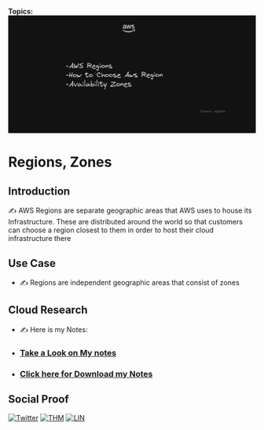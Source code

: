 <!-- This template removes the micro tutorial for a quicker post and removes images for a full template check out the 000-DAY-ARTICLE-LONG-TEMPLATE.MD-->

**Topics:**
![placeholder image](https://github.com/rishavmehra/100DaysofCloud/blob/main/Journey/001/day1.png)

# Regions, Zones

## Introduction

✍️ AWS Regions are separate geographic areas that AWS uses to house its Infrastructure.
These are distributed around the world so that customers can choose a region closest to them in order to host their cloud infrastructure there

## Use Case

- ✍️ Regions are independent geographic areas that consist of zones

## Cloud Research

- ✍️ Here is my Notes:
-   <h3><a href="https://github.com/rishavmehra/100DaysofCloud/blob/main/Notes/Day1.pdf"> Take a Look on My notes</a></h3>
-    <h3><a href="https://github.com/rishavmehra/100DaysofCloud/raw/main/Notes/Day1.pdf"> Click here for Download my Notes</a></h3>

## Social Proof

 [![Twitter](https://img.shields.io/badge/-Twitter-000000?style=flat&logo=Twitter&logoColor=00acee)](https://twitter.com/rishavmehraa)
  [![THM](https://img.shields.io/badge/-TryHackMe-000000?style=flat&logo=icloud&logoColor=gray)](https://tryhackme.com/p/rishavmehra)  [![LIN](https://img.shields.io/badge/LinkedIn-0077B5?style=for-the-badge&logo=linkedin&logoColor=white)](https://www.linkedin.com/in/rishavmehra/)
